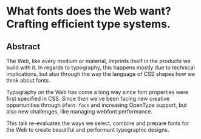 # What fonts does the Web want? Crafting efficient type systems.

## Abstract

The Web, like every medium or material, imprints itself in the products we build with it. In regards to typography, this happens mostly due to technical implications, but also through the way the language of CSS shapes how we think about fonts.

Typography on the Web has come a long way since font properties were first specified in CSS. Since then we've been facing new creative opportunities through `@font-face` and increasing OpenType support, but also new challenges, like managing webfont performance.

This talk re-evaluates the ways we select, combine and prepare fonts for the Web to create beautiful and performant typographic designs.
